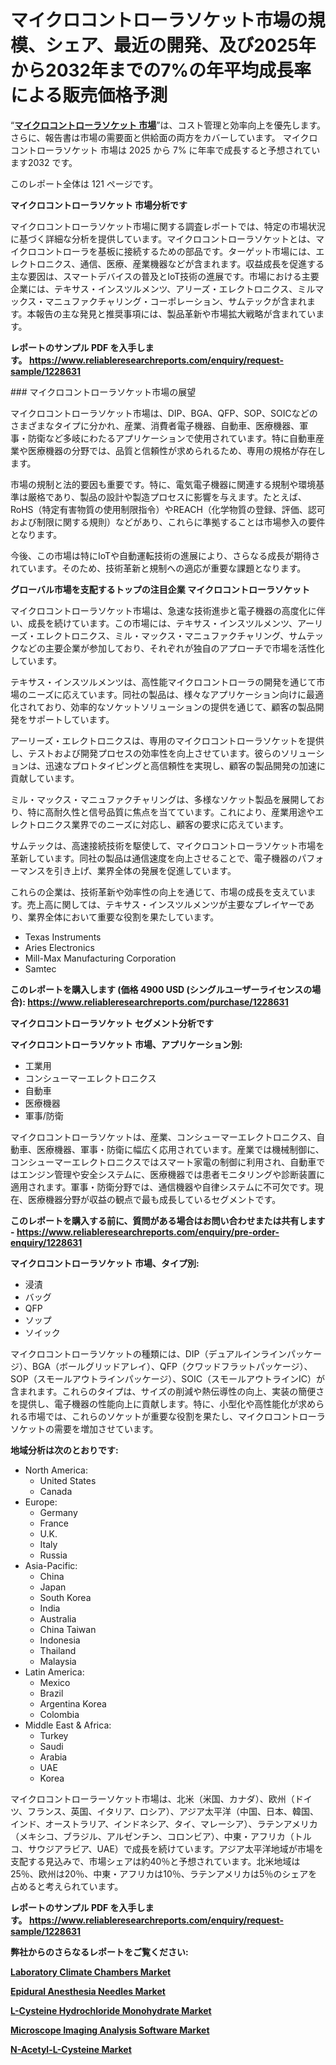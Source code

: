 <p><h1>マイクロコントローラソケット市場の規模、シェア、最近の開発、及び2025年から2032年までの7%の年平均成長率による販売価格予測</h1></p><p>&ldquo;<strong><a href="https://www.reliableresearchreports.com/microcontroller-socket-r1228631?utm_campaign=110&utm_medium=9&utm_source=Github&utm_content=ia&utm_term=14012025&utm_id=microcontroller-socket">マイクロコントローラソケット 市場</a></strong>&rdquo;は、コスト管理と効率向上を優先します。 さらに、報告書は市場の需要面と供給面の両方をカバーしています。 マイクロコントローラソケット 市場は 2025 から 7% に年率で成長すると予想されています2032 です。</p>
<p>このレポート全体は 121 ページです。</p>
<p><strong>マイクロコントローラソケット 市場分析です</strong></p>
<p><p>マイクロコントローラソケット市場に関する調査レポートでは、特定の市場状況に基づく詳細な分析を提供しています。マイクロコントローラソケットとは、マイクロコントローラを基板に接続するための部品です。ターゲット市場には、エレクトロニクス、通信、医療、産業機器などが含まれます。収益成長を促進する主な要因は、スマートデバイスの普及とIoT技術の進展です。市場における主要企業には、テキサス・インスツルメンツ、アリーズ・エレクトロニクス、ミルマックス・マニュファクチャリング・コーポレーション、サムテックが含まれます。本報告の主な発見と推奨事項には、製品革新や市場拡大戦略が含まれています。</p></p>
<p><strong>レポートのサンプル PDF を入手します。&nbsp;<a href="https://www.reliableresearchreports.com/enquiry/request-sample/1228631?utm_campaign=110&utm_medium=9&utm_source=Github&utm_content=ia&utm_term=14012025&utm_id=microcontroller-socket">https://www.reliableresearchreports.com/enquiry/request-sample/1228631</a></strong></p>
<p><p>### マイクロコントローラソケット市場の展望</p><p>マイクロコントローラソケット市場は、DIP、BGA、QFP、SOP、SOICなどのさまざまなタイプに分かれ、産業、消費者電子機器、自動車、医療機器、軍事・防衛など多岐にわたるアプリケーションで使用されています。特に自動車産業や医療機器の分野では、品質と信頼性が求められるため、専用の規格が存在します。</p><p>市場の規制と法的要因も重要です。特に、電気電子機器に関連する規制や環境基準は厳格であり、製品の設計や製造プロセスに影響を与えます。たとえば、RoHS（特定有害物質の使用制限指令）やREACH（化学物質の登録、評価、認可および制限に関する規則）などがあり、これらに準拠することは市場参入の要件となります。</p><p>今後、この市場は特にIoTや自動運転技術の進展により、さらなる成長が期待されています。そのため、技術革新と規制への適応が重要な課題となります。</p></p>
<p><strong>グローバル市場を支配するトップの注目企業 マイクロコントローラソケット</strong></p>
<p><p>マイクロコントローラソケット市場は、急速な技術進歩と電子機器の高度化に伴い、成長を続けています。この市場には、テキサス・インスツルメンツ、アーリーズ・エレクトロニクス、ミル・マックス・マニュファクチャリング、サムテックなどの主要企業が参加しており、それぞれが独自のアプローチで市場を活性化しています。</p><p>テキサス・インスツルメンツは、高性能マイクロコントローラの開発を通じて市場のニーズに応えています。同社の製品は、様々なアプリケーション向けに最適化されており、効率的なソケットソリューションの提供を通じて、顧客の製品開発をサポートしています。</p><p>アーリーズ・エレクトロニクスは、専用のマイクロコントローラソケットを提供し、テストおよび開発プロセスの効率性を向上させています。彼らのソリューションは、迅速なプロトタイピングと高信頼性を実現し、顧客の製品開発の加速に貢献しています。</p><p>ミル・マックス・マニュファクチャリングは、多様なソケット製品を展開しており、特に高耐久性と信号品質に焦点を当てています。これにより、産業用途やエレクトロニクス業界でのニーズに対応し、顧客の要求に応えています。</p><p>サムテックは、高速接続技術を駆使して、マイクロコントローラソケット市場を革新しています。同社の製品は通信速度を向上させることで、電子機器のパフォーマンスを引き上げ、業界全体の発展を促進しています。</p><p>これらの企業は、技術革新や効率性の向上を通じて、市場の成長を支えています。売上高に関しては、テキサス・インスツルメンツが主要なプレイヤーであり、業界全体において重要な役割を果たしています。</p></p>
<p><ul><li>Texas Instruments</li><li>Aries Electronics</li><li>Mill-Max Manufacturing Corporation</li><li>Samtec</li></ul></p>
<p><strong>このレポートを購入します (価格 4900 USD (シングルユーザーライセンスの場合):&nbsp;<a href="https://www.reliableresearchreports.com/purchase/1228631?utm_campaign=110&utm_medium=9&utm_source=Github&utm_content=ia&utm_term=14012025&utm_id=microcontroller-socket">https://www.reliableresearchreports.com/purchase/1228631</a></strong></p>
<p><strong>マイクロコントローラソケット セグメント分析です</strong></p>
<p><strong>マイクロコントローラソケット 市場、アプリケーション別:</strong></p>
<p><ul><li>工業用</li><li>コンシューマーエレクトロニクス</li><li>自動車</li><li>医療機器</li><li>軍事/防衛</li></ul></p>
<p><p>マイクロコントローラソケットは、産業、コンシューマーエレクトロニクス、自動車、医療機器、軍事・防衛に幅広く応用されています。産業では機械制御に、コンシューマーエレクトロニクスではスマート家電の制御に利用され、自動車ではエンジン管理や安全システムに、医療機器では患者モニタリングや診断装置に適用されます。軍事・防衛分野では、通信機器や自律システムに不可欠です。現在、医療機器分野が収益の観点で最も成長しているセグメントです。</p></p>
<p><strong>このレポートを購入する前に、質問がある場合はお問い合わせまたは共有します - <a href="https://www.reliableresearchreports.com/enquiry/pre-order-enquiry/1228631?utm_campaign=110&utm_medium=9&utm_source=Github&utm_content=ia&utm_term=14012025&utm_id=microcontroller-socket">https://www.reliableresearchreports.com/enquiry/pre-order-enquiry/1228631</a></strong></p>
<p><strong>マイクロコントローラソケット 市場、タイプ別:</strong></p>
<p><ul><li>浸漬</li><li>バッグ</li><li>QFP</li><li>ソップ</li><li>ソイック</li></ul></p>
<p><p>マイクロコントローラソケットの種類には、DIP（デュアルインラインパッケージ）、BGA（ボールグリッドアレイ）、QFP（クワッドフラットパッケージ）、SOP（スモールアウトラインパッケージ）、SOIC（スモールアウトラインIC）が含まれます。これらのタイプは、サイズの削減や熱伝導性の向上、実装の簡便さを提供し、電子機器の性能向上に貢献します。特に、小型化や高性能化が求められる市場では、これらのソケットが重要な役割を果たし、マイクロコントローラソケットの需要を増加させています。</p></p>
<p><strong>地域分析は次のとおりです:</strong></p>
<p><ul>
    <li>
        North America:
        <ul>
            <li>United States</li>
            <li>Canada</li>
        </ul>
    </li>
    <li>
        Europe:
        <ul>
            <li>Germany</li>
            <li>France</li>
            <li>U.K.</li>
            <li>Italy</li>
            <li>Russia</li>
        </ul>
    </li>
    <li>
        Asia-Pacific:
        <ul>
            <li>China</li>
            <li>Japan</li>
            <li>South Korea</li>
            <li>India</li>
            <li>Australia</li>
            <li>China Taiwan</li>
            <li>Indonesia</li>
            <li>Thailand</li>
            <li>Malaysia</li>
        </ul>
    </li>
    <li>
        Latin America:
        <ul>
            <li>Mexico</li>
            <li>Brazil</li>
            <li>Argentina Korea</li>
            <li>Colombia</li>
        </ul>
    </li>
    <li>
        Middle East & Africa:
        <ul>
            <li>Turkey</li>
            <li>Saudi</li>
            <li>Arabia</li>
            <li>UAE</li>
            <li>Korea</li>
        </ul>
    </li>
    </ul></p>
<p><p>マイクロコントローラーソケット市場は、北米（米国、カナダ）、欧州（ドイツ、フランス、英国、イタリア、ロシア）、アジア太平洋（中国、日本、韓国、インド、オーストラリア、インドネシア、タイ、マレーシア）、ラテンアメリカ（メキシコ、ブラジル、アルゼンチン、コロンビア）、中東・アフリカ（トルコ、サウジアラビア、UAE）で成長を続けています。アジア太平洋地域が市場を支配する見込みで、市場シェアは約40％と予想されています。北米地域は25％、欧州は20％、中東・アフリカは10％、ラテンアメリカは5％のシェアを占めると考えられています。</p></p>
<p><strong>レポートのサンプル PDF を入手します。&nbsp;<a href="https://www.reliableresearchreports.com/enquiry/request-sample/1228631?utm_campaign=110&utm_medium=9&utm_source=Github&utm_content=ia&utm_term=14012025&utm_id=microcontroller-socket">https://www.reliableresearchreports.com/enquiry/request-sample/1228631</a></strong></p>
<p><strong></strong></p>
<p><strong></strong></p>
<p><strong></strong></p>
<p><strong></strong></p>
<p><strong>弊社からのさらなるレポートをご覧ください:</strong></p>
<p><strong><p><a href="https://github.com/tamiaknaub6/Market-Research-Report-List-1/blob/main/laboratory-climate-chambers-market.md?utm_campaign=110&utm_medium=9&utm_source=Github&utm_content=ia&utm_term=14012025&utm_id=microcontroller-socket">Laboratory Climate Chambers Market</a></p><p><a href="https://github.com/mayabungard8092/Market-Research-Report-List-1/blob/main/epidural-anesthesia-needles-market.md?utm_campaign=110&utm_medium=9&utm_source=Github&utm_content=ia&utm_term=14012025&utm_id=microcontroller-socket">Epidural Anesthesia Needles Market</a></p><p><a href="https://github.com/FosterFahey91/Market-Research-Report-List-1/blob/main/l-cysteine-hydrochloride-monohydrate-market.md?utm_campaign=110&utm_medium=9&utm_source=Github&utm_content=ia&utm_term=14012025&utm_id=microcontroller-socket">L-Cysteine Hydrochloride Monohydrate Market</a></p><p><a href="https://github.com/kathiestrine5ty/Market-Research-Report-List-1/blob/main/microscope-imaging-analysis-software-market.md?utm_campaign=110&utm_medium=9&utm_source=Github&utm_content=ia&utm_term=14012025&utm_id=microcontroller-socket">Microscope Imaging Analysis Software Market</a></p><p><a href="https://github.com/NarcisoFerry/Market-Research-Report-List-1/blob/main/n-acetyl-l-cysteine-market.md?utm_campaign=110&utm_medium=9&utm_source=Github&utm_content=ia&utm_term=14012025&utm_id=microcontroller-socket">N-Acetyl-L-Cysteine Market</a></p></strong></p>